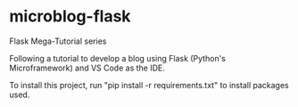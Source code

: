 # microblog-flask
Flask Mega-Tutorial series

Following a tutorial to develop a blog using Flask (Python's Microframework) and VS Code as the IDE.

To install this project, run "pip install -r requirements.txt" to install packages used.
